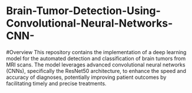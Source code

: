 # Brain-Tumor-Detection-Using-Convolutional-Neural-Networks-CNN-
#Overview
This repository contains the implementation of a deep learning model for the automated detection and classification of brain tumors from MRI scans. The model leverages advanced convolutional neural networks (CNNs), specifically the ResNet50 architecture, to enhance the speed and accuracy of diagnoses, potentially improving patient outcomes by facilitating timely and precise treatments.
